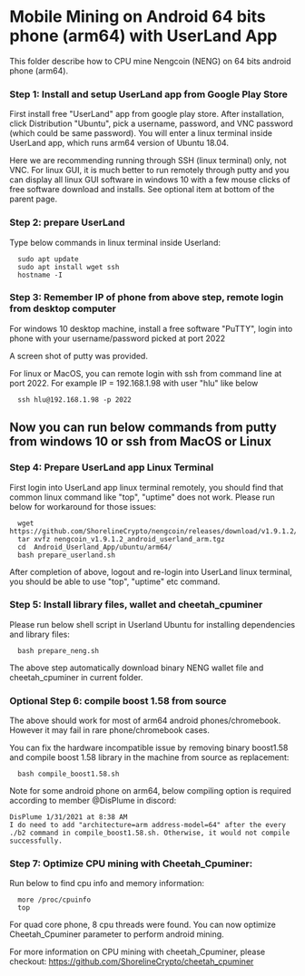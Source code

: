 # Mobile Mining on Android 64 bits phone (arm64) with UserLand App

This folder describe how to CPU mine Nengcoin (NENG) on 64 bits android phone (arm64). 


### Step 1: Install and setup UserLand app from Google Play Store

First install free "UserLand" app from google play store.  After installation, click Distribution 
"Ubuntu", pick a username, password, and VNC password (which could be same password). You will enter 
a linux terminal inside UserLand app, which runs arm64 version of Ubuntu 18.04. 

Here we are recommending running through SSH (linux terminal) only, not VNC.  For linux GUI, it is much better to run remotely 
through putty and you can display all linux GUI software in windows 10 with a few mouse clicks of free software download and installs. See optional 
item at bottom of the parent page.

### Step 2: prepare UserLand

Type below commands in linux terminal inside Userland:

```
  sudo apt update
  sudo apt install wget ssh
  hostname -I
```

### Step 3: Remember IP of phone from above step, remote login from desktop computer

For windows 10 desktop machine, install a free software "PuTTY", login into phone with your
username/password picked at port 2022

A screen shot of putty was provided. 

For linux or MacOS,  you can remote login with ssh from command line at port 2022. For example 
IP = 192.168.1.98 with user "hlu" like below 
```
  ssh hlu@192.168.1.98 -p 2022
```

## Now you can run below commands from putty from windows 10 or ssh from MacOS or Linux
### Step 4: Prepare UserLand app Linux Terminal
First login into UserLand app linux terminal remotely, you should find that common linux command like "top", "uptime" does not work. 
Please run below for workaround for those issues:
```
  wget https://github.com/ShorelineCrypto/nengcoin/releases/download/v1.9.1.2/nengcoin_v1.9.1.2_android_userland_arm.tgz
  tar xvfz nengcoin_v1.9.1.2_android_userland_arm.tgz
  cd  Android_Userland_App/ubuntu/arm64/
  bash prepare_userland.sh

```

After completion of above, logout and re-login into UserLand linux terminal, you should be able to use "top", "uptime" etc command. 


### Step 5: Install library files, wallet and cheetah_cpuminer
Please run below shell script in Userland Ubuntu for installing dependencies and library files:
```
  bash prepare_neng.sh

```
The above step automatically download binary NENG wallet file and cheetah_cpuminer in current folder.

### Optional Step 6: compile boost 1.58 from source
The above should work for most of arm64 android phones/chromebook. However it may fail in rare phone/chromebook cases.

You can fix the hardware incompatible issue by removing binary boost1.58 and compile boost 1.58 library in the machine from source as replacement:
```
  bash compile_boost1.58.sh
```

Note for some android phone on arm64, below compiling option is required according to member @DisPlume in discord:
```
DisPlume 1/31/2021 at 8:38 AM
I do need to add "architecture=arm address-model=64" after the every ./b2 command in compile_boost1.58.sh. Otherwise, it would not compile successfully.
```

### Step 7: Optimize CPU mining with Cheetah_Cpuminer:

Run below to find cpu info and memory information:

```
  more /proc/cpuinfo
  top
```
 For quad core phone, 8 cpu threads were found. You can now optimize Cheetah_Cpuminer parameter to perform android mining. 
 
 For more information on CPU mining with cheetah_Cpuminer, please checkout:
https://github.com/ShorelineCrypto/cheetah_cpuminer

